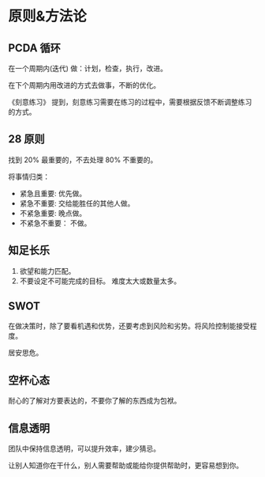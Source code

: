 # 原则&方法论
## PCDA 循环
在一个周期内(迭代) 做：计划，检查，执行，改进。

在下个周期内用改进的方式去做事，不断的优化。

《刻意练习》 提到，刻意练习需要在练习的过程中，需要根据反馈不断调整练习的方式。

## 28 原则
找到 20% 最重要的，不去处理 80% 不重要的。

将事情归类：

* 紧急且重要: 优先做。
* 紧急不重要: 交给能胜任的其他人做。
* 不紧急重要: 晚点做。
* 不紧急不重要： 不做。

## 知足长乐
1. 欲望和能力匹配。
1. 不要设定不可能完成的目标。 难度太大或数量太多。

## SWOT
在做决策时，除了要看机遇和优势，还要考虑到风险和劣势。将风险控制能接受程度。

居安思危。

## 空杯心态
耐心的了解对方要表达的，不要你了解的东西成为包袱。

## 信息透明
团队中保持信息透明，可以提升效率，建少猜忌。

让别人知道你在干什么，别人需要帮助或能给你提供帮助时，更容易想到你。
